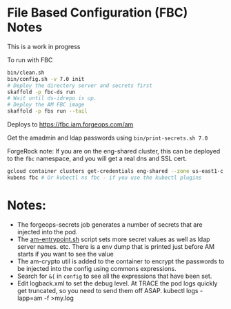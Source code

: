 # File Based Configuration (FBC) Notes

This is a work in progress

To run with FBC

```bash
bin/clean.sh
bin/config.sh -v 7.0 init
# Deploy the directory server and secrets first
skaffold -p fbc-ds run
# Wait until ds-idrepo is up.
# Deploy the AM FBC image
skaffold -p fbs run --tail
```

Deploys to https://fbc.iam.forgeops.com/am

Get the amadmin and ldap passwords using `bin/print-secrets.sh 7.0`

ForgeRock note: If you are on the eng-shared cluster, this can be
deployed to the `fbc` namespace, and you will get a real dns and SSL cert.

```bash
gcloud container clusters get-credentials eng-shared --zone us-east1-c --project engineering-devops
kubens fbc # Or kubectl ns fbc - if you use the kubectl plugins
```
# Notes:

* The forgeops-secrets job generates a number of secrets that are injected into 
the pod.  
* The [am-entrypoint.sh](am-entrypoint.sh) script sets more secret values as well as
ldap server names. etc.  There is a env dump that is printed just before AM starts
if you want to see the value
* The am-crypto util is added to the container to encrypt the passwords to be injected
into the config using commons expressions.
* Search for `&{` in `config` to see all the expressions that have been set.
* Edit logback.xml to set the debug level. At TRACE the pod logs quickly get truncated,
so you need to send them off ASAP.  kubectl logs -lapp=am -f >my.log
